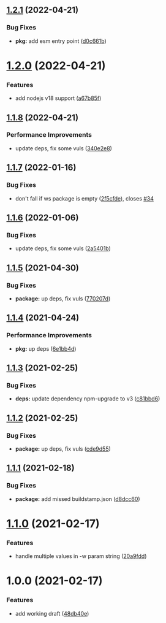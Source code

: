 ## [1.2.1](https://github.com/antongolub/npm-upgrade-monorepo/compare/v1.2.0...v1.2.1) (2022-04-21)


### Bug Fixes

* **pkg:** add esm entry point ([d0c661b](https://github.com/antongolub/npm-upgrade-monorepo/commit/d0c661b98bdce6dfe0863754e48803ac65b24278))

# [1.2.0](https://github.com/antongolub/npm-upgrade-monorepo/compare/v1.1.8...v1.2.0) (2022-04-21)


### Features

* add nodejs v18 support ([a67b85f](https://github.com/antongolub/npm-upgrade-monorepo/commit/a67b85fe33bcfa11db68169114dd4429d34260c0))

## [1.1.8](https://github.com/antongolub/npm-upgrade-monorepo/compare/v1.1.7...v1.1.8) (2022-04-21)


### Performance Improvements

* update deps, fix some vuls ([340e2e8](https://github.com/antongolub/npm-upgrade-monorepo/commit/340e2e872771f67ae6e6c3e2324f07b913bf827b))

## [1.1.7](https://github.com/antongolub/npm-upgrade-monorepo/compare/v1.1.6...v1.1.7) (2022-01-16)


### Bug Fixes

* don't fall if ws package is empty ([2f5cfde](https://github.com/antongolub/npm-upgrade-monorepo/commit/2f5cfde722e63d0993ffc0e97bdc92e0370186ba)), closes [#34](https://github.com/antongolub/npm-upgrade-monorepo/issues/34)

## [1.1.6](https://github.com/antongolub/npm-upgrade-monorepo/compare/v1.1.5...v1.1.6) (2022-01-06)


### Bug Fixes

* update deps, fix some vuls ([2a5401b](https://github.com/antongolub/npm-upgrade-monorepo/commit/2a5401b8c8940e94f1793a9d26c44e287a0c131b))

## [1.1.5](https://github.com/antongolub/npm-upgrade-monorepo/compare/v1.1.4...v1.1.5) (2021-04-30)


### Bug Fixes

* **package:** up deps, fix vuls ([770207d](https://github.com/antongolub/npm-upgrade-monorepo/commit/770207d6d661cb1a9ff77f50a22dd53147b63f31))

## [1.1.4](https://github.com/antongolub/npm-upgrade-monorepo/compare/v1.1.3...v1.1.4) (2021-04-24)


### Performance Improvements

* **pkg:** up deps ([6e1bb4d](https://github.com/antongolub/npm-upgrade-monorepo/commit/6e1bb4d7f36ef3a44606cd651b08a31c8f8e403a))

## [1.1.3](https://github.com/antongolub/npm-upgrade-monorepo/compare/v1.1.2...v1.1.3) (2021-02-25)


### Bug Fixes

* **deps:** update dependency npm-upgrade to v3 ([c81bbd6](https://github.com/antongolub/npm-upgrade-monorepo/commit/c81bbd66d856db09fdc57407c640b4706a075dc1))

## [1.1.2](https://github.com/antongolub/npm-upgrade-monorepo/compare/v1.1.1...v1.1.2) (2021-02-25)


### Bug Fixes

* **package:** up deps, fix vuls ([cde9d55](https://github.com/antongolub/npm-upgrade-monorepo/commit/cde9d553310049791ed69d02bb03029dc7a89fa1))

## [1.1.1](https://github.com/antongolub/npm-upgrade-monorepo/compare/v1.1.0...v1.1.1) (2021-02-18)


### Bug Fixes

* **package:** add missed buildstamp.json ([d8dcc60](https://github.com/antongolub/npm-upgrade-monorepo/commit/d8dcc60bf08783f5a942e6a12d7eaf06a807a5fa))

# [1.1.0](https://github.com/antongolub/npm-upgrade-monorepo/compare/v1.0.0...v1.1.0) (2021-02-17)


### Features

* handle multiple values in -w param string ([20a9fdd](https://github.com/antongolub/npm-upgrade-monorepo/commit/20a9fdd551f8f7bdbc820eb9ca1b8d0601bf00f8))

# 1.0.0 (2021-02-17)


### Features

* add working draft ([48db40e](https://github.com/antongolub/npm-upgrade-monorepo/commit/48db40efc7228d2d319a1fb5960848377f965a56))
